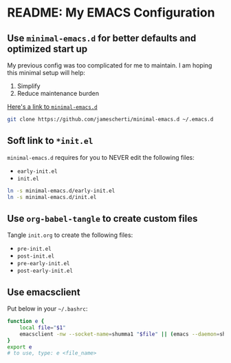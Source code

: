 # README: My EMACS Configuration

## Use `minimal-emacs.d` for better defaults and optimized start up

My previous config was too complicated for me to maintain. I am hoping this minimal setup will help:
1. Simplify
2. Reduce maintenance burden

[Here's a link to `minimal-emacs.d`](https://github.com/jamescherti/minimal-emacs.d/tree/main?tab=readme-ov-file#install-minimal-emacsd)
```bash
git clone https://github.com/jamescherti/minimal-emacs.d ~/.emacs.d
```

## Soft link to `*init.el`

`minimal-emacs.d` requires for you to NEVER edit the following files:
* `early-init.el`
* `init.el`

```bash
ln -s minimal-emacs.d/early-init.el
ln -s minimal-emacs.d/init.el
```

## Use `org-babel-tangle` to create custom files

Tangle `init.org` to create the following files:
* `pre-init.el`
* `post-init.el`
* `pre-early-init.el`
* `post-early-init.el`

## Use emacsclient

Put below in your `~/.bashrc`:

```bash
function e {
    local file="$1"
    emacsclient -nw --socket-name=shumma1 "$file" || (emacs --daemon=shumma1 && sleep 1 && emacsclient -nw --socket-name=shumma1 "$file")
}
export e
# to use, type: e <file_name>
```
